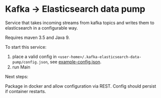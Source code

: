 # Kafka -> Elasticsearch data pump

Service that takes incoming streams from kafka topics and writes them
to elasticsearch in a configurable way.

Requires maven 3.5 and Java 9.

To start this service: 

1. place a valid config in `<user-home>/.kafka-elasticsearch-data-pump/config.json`, see [example-config.json](example-config.json). 
2. run Main

Next steps:

Package in docker and allow configuration via REST. Config should persist if container restarts. 
